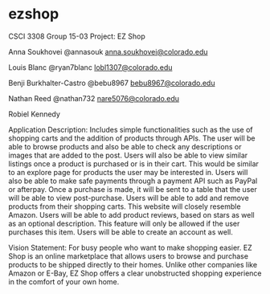 # ezshop
CSCI 3308 Group 15-03 Project: EZ Shop

Anna Soukhovei @annasouk anna.soukhovei@colorado.edu

Louis Blanc @ryan7blanc lobl1307@colorado.edu

Benji Burkhalter-Castro @bebu8967 bebu8967@colorado.edu

Nathan Reed @nathan732 nare5076@colorado.edu

Robiel Kennedy


Application Description:
Includes simple functionalities such as the use of shopping carts and the addition of products through APIs. The user will be able to browse products and also be able to check any descriptions or images that are added to the post. Users will also be able to view similar listings once a product is purchased or is in their cart. This would be similar to an explore page for products the user may be interested in. Users will also be able to make safe payments through a payment API such as PayPal or afterpay. Once a purchase is made, it will be sent to a table that the user will be able to view post-purchase. Users will be able to add and remove products from their shopping carts. This website will closely resemble Amazon. Users will be able to add product reviews, based on stars as well as an optional description. This feature will only be allowed if the user purchases this item. Users will be able to create an account as well. 

Vision Statement:
For busy people who want to make shopping easier. EZ Shop is an online marketplace that allows users to browse and purchase products to be shipped directly to their homes. Unlike other companies like Amazon or E-Bay, EZ Shop offers a clear unobstructed shopping experience in the comfort of your own home.  
